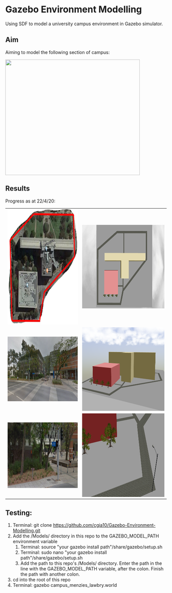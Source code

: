 # Gazebo Environment Modelling
Using SDF to model a university campus environment in Gazebo simulator.

## Aim
Aiming to model the following section of campus:

<img align="center" src="https://raw.github.com/cgia10/Gazebo-Environment-Modelling/master/Images/campus_top.JPG" width=420 height=360>

## Results
Progress as at 22/4/20:

<table>
  <tr>
    <td align="center"><img src="Images/campus_top.JPG" width=420 height=360></td>
    <td align="center"><img src="Images/model_top.png" width=440 height=260></td>
  </tr>
  <tr>
    <td align="center"><img src="Images/campus_front.JPG" width=455 height=201></td>
    <td align="center"><img src="Images/model_front.png" width=536 height=260></td>
  </tr>
  <tr>
    <td align="center"><img src="Images/campus_closeup.JPG" width=440 height=204></td>
    <td align="center"><img src="Images/model_closeup.png" width=536 height=260></td>
  </tr>
 </table>

## Testing:
1. Terminal: git clone https://github.com/cgia10/Gazebo-Environment-Modelling.git
2. Add the /Models/ directory in this repo to the GAZEBO_MODEL_PATH environment variable
    1. Terminal: source "your gazebo install path"/share/gazebo/setup.sh
    2. Terminal: sudo nano "your gazebo install path"/share/gazebo/setup.sh
    3. Add the path to this repo's /Models/ directory. Enter the path in the line with the GAZEBO_MODEL_PATH variable, after the colon. Finish the path with another colon.
3. cd into the root of this repo
4. Terminal: gazebo campus_menzies_lawbry.world
